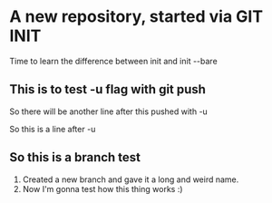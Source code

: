 # A new repository, started via GIT INIT

Time to learn the difference between init and init --bare 

## This is to test -u flag with git push

So there will be another line after this pushed with -u

So this is a line after -u

## So this is a branch test

1. Created a new branch and gave it a long and weird name.
2. Now I'm gonna test how this thing works :)

